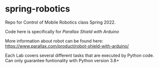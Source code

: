 # spring-robotics
Repo for Control of Mobile Robotics class Spring 2022.

Code here is specifically for _Parallax Shield with Arduino_ 

More information about robot can be found here:
https://www.parallax.com/product/robot-shield-with-arduino/

Each Lab covers several different tasks that are executed by 
Python code. Can only guarantee funtionality with
Python version 3.8+

